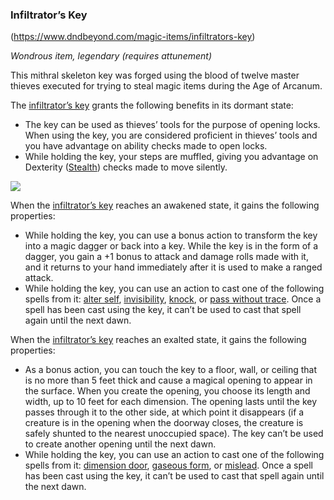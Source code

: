 ### Infiltrator’s Key
(https://www.dndbeyond.com/magic-items/infiltrators-key)

_Wondrous item, legendary (requires attunement)_

This mithral skeleton key was forged using the blood of twelve master thieves executed for trying to steal magic items during the Age of Arcanum.

The [infiltrator’s key](https://www.dndbeyond.com/magic-items/infiltrators-key) grants the following benefits in its dormant state:

-   The key can be used as thieves’ tools for the purpose of opening locks. When using the key, you are considered proficient in thieves’ tools and you have advantage on ability checks made to open locks.
-   While holding the key, your steps are muffled, giving you advantage on Dexterity ([Stealth](https://www.dndbeyond.com/compendium/rules/basic-rules/using-ability-scores#Stealth)) checks made to move silently.

[![](https://media.dndbeyond.com/compendium-images/egtw/yDOyqyOocErRgYJK/06-10.png)](https://media.dndbeyond.com/compendium-images/egtw/yDOyqyOocErRgYJK/06-10.png)

When the [infiltrator’s key](https://www.dndbeyond.com/magic-items/infiltrators-key) reaches an awakened state, it gains the following properties:

-   While holding the key, you can use a bonus action to transform the key into a magic dagger or back into a key. While the key is in the form of a dagger, you gain a +1 bonus to attack and damage rolls made with it, and it returns to your hand immediately after it is used to make a ranged attack.
-   While holding the key, you can use an action to cast one of the following spells from it: [alter self](https://www.dndbeyond.com/spells/alter-self), [invisibility](https://www.dndbeyond.com/spells/invisibility), [knock](https://www.dndbeyond.com/spells/knock), or [pass without trace](https://www.dndbeyond.com/spells/pass-without-trace). Once a spell has been cast using the key, it can’t be used to cast that spell again until the next dawn.

When the [infiltrator’s key](https://www.dndbeyond.com/magic-items/infiltrators-key) reaches an exalted state, it gains the following properties:

-   As a bonus action, you can touch the key to a floor, wall, or ceiling that is no more than 5 feet thick and cause a magical opening to appear in the surface. When you create the opening, you choose its length and width, up to 10 feet for each dimension. The opening lasts until the key passes through it to the other side, at which point it disappears (if a creature is in the opening when the doorway closes, the creature is safely shunted to the nearest unoccupied space). The key can’t be used to create another opening until the next dawn.
-   While holding the key, you can use an action to cast one of the following spells from it: [dimension door](https://www.dndbeyond.com/spells/dimension-door), [gaseous form](https://www.dndbeyond.com/spells/gaseous-form), or [mislead](https://www.dndbeyond.com/spells/mislead). Once a spell has been cast using the key, it can’t be used to cast that spell again until the next dawn.